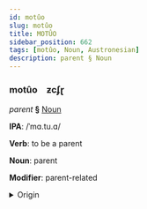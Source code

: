 ```yaml
---
id: motûo
slug: motûo
title: MOTÛO
sidebar_position: 662
tags: [motûo, Noun, Austronesian]
description: parent § Noun
---
```


### motûo&emsp;<span kind="abugida">ƶcʄɽ</span>

*parent* **§** [Noun](../../tags/Noun)

**IPA**: /ˈmɑ.tu.ɑ/

**Verb**: to be a parent

**Noun**: parent

**Modifier**: parent-related

<details>
    <summary>Origin</summary>
    Māori matua /ma.ˈtu.a/<br/>
    <em>Austronesian Language Family</em>
</details>